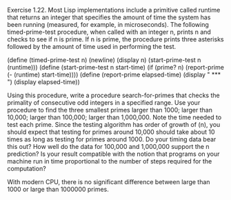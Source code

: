  Exercise 1.22.  Most Lisp implementations include a primitive called runtime that returns an integer that specifies
 the amount of time the system has been running (measured, for example, in microseconds).
 The following timed-prime-test procedure, when called with an integer n, prints n and checks to see if n is prime.
 If n is prime, the procedure prints three asterisks followed by the amount of time used in performing the test.

(define (timed-prime-test n)
    (newline)
    (display n)
    (start-prime-test n (runtime)))
(define (start-prime-test n start-time)
    (if (prime? n)
        (report-prime (- (runtime) start-time))))
(define (report-prime elapsed-time)
    (display " *** ")
    (display elapsed-time))

 Using this procedure, write a procedure search-for-primes that checks the primality of consecutive odd integers
 in a specified range. Use your procedure to find the three smallest primes larger than 1000; larger than 10,000;
 larger than 100,000; larger than 1,000,000. Note the time needed to test each prime.
 Since the testing algorithm has order of growth of (n), you should expect that testing for primes around 10,000
 should take about 10 times as long as testing for primes around 1000. Do your timing data bear this out?
 How well do the data for 100,000 and 1,000,000 support the n prediction?
 Is your result compatible with the notion that programs on your machine run in time proportional to the number of steps
 required for the computation?


With modern CPU, there is no significant difference between large than 1000 or large than 1000000 primes.